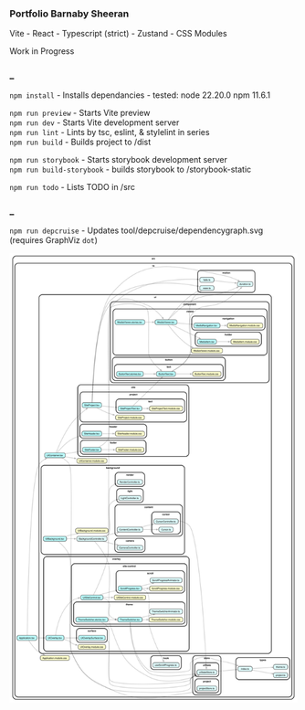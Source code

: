 ### Portfolio Barnaby Sheeran

Vite - React - Typescript (strict) - Zustand - CSS Modules  
  
Work in Progress  

### _

`npm install` - Installs dependancies - tested: node 22.20.0 npm 11.6.1  

`npm run preview` - Starts Vite preview  
`npm run dev` - Starts Vite development server  
`npm run lint` - Lints by tsc, eslint, & stylelint in series  
`npm run build` - Builds project to /dist  

`npm run storybook` - Starts storybook development server  
`npm run build-storybook` - builds storybook to /storybook-static  

`npm run todo` - Lists TODO in /src  

### _

`npm run depcruise` - Updates tool/depcruise/dependencygraph.svg (requires GraphViz `dot`)  

![Dependencygraph](tool/depcruise/dependencygraph.svg)
